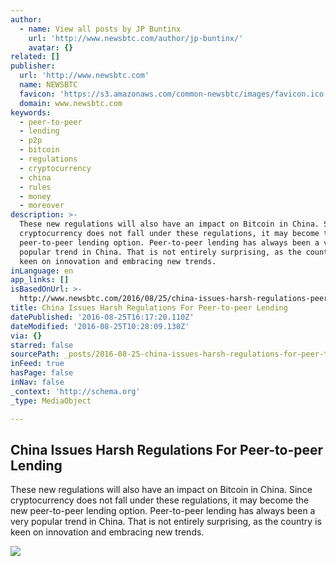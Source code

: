 ```yaml
---
author:
  - name: View all posts by JP Buntinx
    url: 'http://www.newsbtc.com/author/jp-buntinx/'
    avatar: {}
related: []
publisher:
  url: 'http://www.newsbtc.com'
  name: NEWSBTC
  favicon: 'https://s3.amazonaws.com/common-newsbtc/images/favicon.ico'
  domain: www.newsbtc.com
keywords:
  - peer-to-peer
  - lending
  - p2p
  - bitcoin
  - regulations
  - cryptocurrency
  - china
  - rules
  - money
  - moreover
description: >-
  These new regulations will also have an impact on Bitcoin in China. Since
  cryptocurrency does not fall under these regulations, it may become the new
  peer-to-peer lending option. Peer-to-peer lending has always been a very
  popular trend in China. That is not entirely surprising, as the country is
  keen on innovation and embracing new trends.
inLanguage: en
app_links: []
isBasedOnUrl: >-
  http://www.newsbtc.com/2016/08/25/china-issues-harsh-regulations-peer-peer-lending/
title: China Issues Harsh Regulations For Peer-to-peer Lending
datePublished: '2016-08-25T16:17:20.110Z'
dateModified: '2016-08-25T10:28:09.130Z'
via: {}
starred: false
sourcePath: _posts/2016-08-25-china-issues-harsh-regulations-for-peer-to-peer-lending.md
inFeed: true
hasPage: false
inNav: false
_context: 'http://schema.org'
_type: MediaObject

---
```

<article style=""><h1>China Issues Harsh Regulations For Peer-to-peer Lending</h1><p>These new regulations will also have an impact on Bitcoin in China. Since cryptocurrency does not fall under these regulations, it may become the new peer-to-peer lending option. Peer-to-peer lending has always been a very popular trend in China. That is not entirely surprising, as the country is keen on innovation and embracing new trends.</p><img src="http://s3.amazonaws.com/main-newsbtc-images/2016/08/25092800/shutterstock_466428875.jpg" /></article>